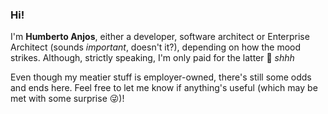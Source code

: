 ### Hi!

I'm **Humberto Anjos**, either a developer, software architect or Enterprise Architect (sounds *important*, doesn't it?), depending on how the mood strikes. Although, strictly speaking, I'm only paid for the latter 🤫 *shhh*

Even though my meatier stuff is employer-owned, there's still some odds and ends here. Feel free to let me know if anything's useful (which may be met with some surprise 😜)!
